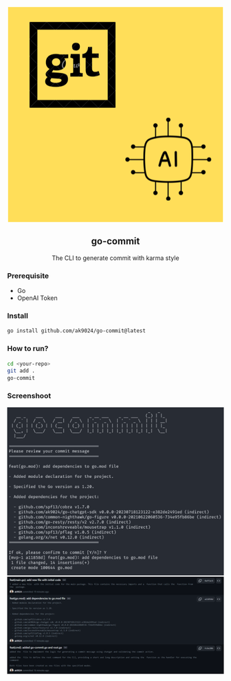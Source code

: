 <div align="center">
    <img src="./assets/go-commit.png" />
    <h2>go-commit</h2>
    <p>The CLI to generate commit with karma style</p>
</div>

### Prerequisite

- Go
- OpenAI Token

### Install

```bash
go install github.com/ak9024/go-commit@latest
```

### How to run?

```bash
cd <your-repo>
git add .
go-commit
```

### Screenshoot

<div align="center">
    <img src="./assets/terminal.png" />
    <img src="./assets/preview-in-pr.png" />
</div>
